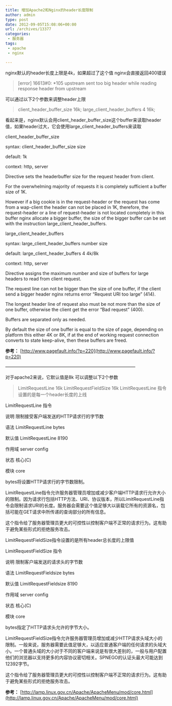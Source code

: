 ```yaml
---
title: 增加Apache2和Nginx的header长度限制
author: admin
type: post
date: 2012-09-05T15:08:06+00:00
url: /archives/13377
categories:
 - 服务器
tags:
 - apache
 - nginx

---
```

nginx默认的header长度上限是4k，如果超过了这个值
nginx会直接返回400错误

> [error] 16613#0: *105 upstream sent too big header while reading response header from upstream

可以通过以下2个参数来调整header上限

> client\_header\_buffer_size 16k;
> large\_client\_header_buffers 4 16k;

看起来是，nginx默认会用client\_header\_buffer\_size这个buffer来读取header值，如果header过大，它会使用large\_client\_header\_buffers来读取

client_header_buffer_size

syntax: client_header_buffer_size size

default: 1k

context: http, server

Directive sets the headerbuffer size for the request header from client.

For the overwhelming majority of requests it is completely sufficient a buffer size of 1K.

However if a big cookie is in the request-header or the request has come from a wap-client the header can not be placed in 1K, therefore, the request-header or a line of request-header is not located completely in this buffer nginx allocate a bigger buffer, the size of the bigger buffer can be set with the instruction large_client_header_buffers.


large_client_header_buffers

syntax: large_client_header_buffers number size

default: large_client_header_buffers 4 4k/8k

context: http, server

Directive assigns the maximum number and size of buffers for large headers to read from client request.

The request line can not be bigger than the size of one buffer, if the client send a bigger header nginx returns error “Request URI too large” (414).

The longest header line of request also must be not more than the size of one buffer, otherwise the client get the error “Bad request” (400).

Buffers are separated only as needed.

By default the size of one buffer is equal to the size of page, depending on platform this either 4K or 8K, if at the end of working request connection converts to state keep-alive, then these buffers are freed.


**参考：** [http://www.pagefault.info/?p=220](http://www.pagefault.info/?p=220)

—————————————————————————————


对于apache2来说，它默认值是8k
可以调整以下2个参数

> LimitRequestLine 16k
> LimitRequestFieldSize 16k
> LimitRequestLine 指令设置的是每一个header长度的上线

LimitRequestLine 指令

说明 限制接受客户端发送的HTTP请求行的字节数

语法 LimitRequestLine bytes

默认值 LimitRequestLine 8190

作用域 server config

状态 核心(C)

模块 core

bytes将设置HTTP请求行的字节数限制。

LimitRequestLine指令允许服务器管理员增加或减少客户端HTTP请求行允许大小的限制。因为请求行包括HTTP方法、URI、协议版本，所以LimitRequestLine指令会限制请求URI的长度。服务器会需要这个值足够大以装载它所有的资源名，包括可能在GET请求中所传递的查询部分的所有信息。

这个指令给了服务器管理员更大的可控性以控制客户端不正常的请求行为。这有助于避免某些形式的拒绝服务攻击。


LimitRequestFieldSize指令设置的是所有header总长度的上限值

LimitRequestFieldSize 指令

说明 限制客户端发送的请求头的字节数

语法 LimitRequestFieldsize bytes

默认值 LimitRequestFieldsize 8190

作用域 server config

状态 核心(C)

模块 core

bytes指定了HTTP请求头允许的字节大小。

LimitRequestFieldSize指令允许服务器管理员增加或减少HTTP请求头域大小的限制。一般来说，服务器需要此值足够大，以适应普通客户端的任何请求的头域大小。一个普通头域的大小对于不同的客户端来说是有很大差别的，一般与用户配置他们的浏览器以支持更多的内容协议密切相关。SPNEGO的认证头最大可能达到12392字节。

这个指令给了服务器管理员更大的可控性以控制客户端不正常的请求行为。这有助于避免某些形式的拒绝服务攻击。


**参考：** [http://lamp.linux.gov.cn/Apache/ApacheMenu/mod/core.html](http://lamp.linux.gov.cn/Apache/ApacheMenu/mod/core.html)